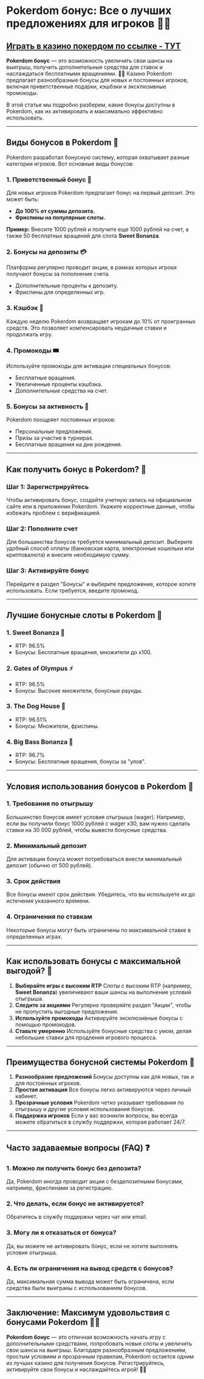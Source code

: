 # Pokerdom бонус: Все о лучших предложениях для игроков 🎰🎁

## [**Играть в казино покердом по ссылке - ТУТ**](https://brandplay.link/FwVc4f)

**Pokerdom бонус** — это возможность увеличить свои шансы на выигрыш, получить дополнительные средства для ставок и наслаждаться бесплатными вращениями. 🌟💸 Казино Pokerdom предлагает разнообразные бонусы для новых и постоянных игроков, включая приветственные подарки, кэшбэки и эксклюзивные промокоды.

В этой статье мы подробно разберем, какие бонусы доступны в Pokerdom, как их активировать и максимально эффективно использовать.

***

## Виды бонусов в Pokerdom 🎯

Pokerdom разработал бонусную систему, которая охватывает разные категории игроков. Вот основные виды бонусов:

### 1. **Приветственный бонус** 🎁

Для новых игроков Pokerdom предлагает бонус на первый депозит. Это может быть:

* **До 100% от суммы депозита.**
* **Фриспины на популярные слоты.**

**Пример:** Внесите 1000 рублей и получите еще 1000 рублей на счет, а также 50 бесплатных вращений для слота **Sweet Bonanza**.

### 2. **Бонусы на депозиты** 💳

Платформа регулярно проводит акции, в рамках которых игроки получают бонусы за пополнение счета.

* Дополнительные проценты к депозиту.
* Фриспины для определенных игр.

### 3. **Кэшбэк** 🔄

Каждую неделю Pokerdom возвращает игрокам до 10% от проигранных средств. Это позволяет компенсировать неудачные ставки и продолжать игру.

### 4. **Промокоды** 🎟️

Используйте промокоды для активации специальных бонусов:

* Бесплатные вращения.
* Увеличенные проценты кэшбэка.
* Дополнительные средства на счет.

### 5. **Бонусы за активность** 🎉

Pokerdom поощряет постоянных игроков:

* Персональные предложения.
* Призы за участие в турнирах.
* Бесплатные вращения на дни рождения.

***

## Как получить бонус в Pokerdom? 📝

### Шаг 1: Зарегистрируйтесь

Чтобы активировать бонус, создайте учетную запись на официальном сайте или в приложении Pokerdom. Укажите корректные данные, чтобы избежать проблем с верификацией.

### Шаг 2: Пополните счет

Для большинства бонусов требуется минимальный депозит. Выберите удобный способ оплаты (банковская карта, электронные кошельки или криптовалюта) и внесите необходимую сумму.

### Шаг 3: Активируйте бонус

Перейдите в раздел "Бонусы" и выберите предложение, которое хотите использовать. Если требуется, введите промокод.

***

## Лучшие бонусные слоты в Pokerdom 🎰

### 1. **Sweet Bonanza** 🍬

* RTP: 96.5%
* Бонусы: Бесплатные вращения, множители до x100.

### 2. **Gates of Olympus** ⚡

* RTP: 96.5%
* Бонусы: Высокие множители, бонусные раунды.

### 3. **The Dog House** 🐾

* RTP: 96.51%
* Бонусы: Множители, фриспины.

### 4. **Big Bass Bonanza** 🎣

* RTP: 96.7%
* Бонусы: Бесплатные вращения, бонусы за "улов".

***

## Условия использования бонусов в Pokerdom 📜

### 1. **Требования по отыгрышу**

Большинство бонусов имеет условия отыгрыша (wager). Например, если вы получили бонус 1000 рублей с wager x30, вам нужно сделать ставки на 30 000 рублей, чтобы вывести бонусные средства.

### 2. **Минимальный депозит**

Для активации бонуса может потребоваться внести минимальный депозит (обычно от 500 рублей).

### 3. **Срок действия**

Все бонусы имеют срок действия. Убедитесь, что вы используете их до истечения указанного времени.

### 4. **Ограничения по ставкам**

Некоторые бонусы могут быть ограничены по максимальной ставке в определенных играх.

***

## Как использовать бонусы с максимальной выгодой? 🎯

1. **Выбирайте игры с высоким RTP**
   Слоты с высоким RTP (например, **Sweet Bonanza**) увеличивают ваши шансы на выполнение условий отыгрыша.
2. **Следите за акциями**
   Регулярно проверяйте раздел "Акции", чтобы не пропустить выгодные предложения.
3. **Используйте промокоды**
   Активируйте эксклюзивные бонусы с помощью промокодов.
4. **Ставьте умеренно**
   Используйте бонусные средства с умом, делая небольшие ставки для продления игрового процесса.

***

## Преимущества бонусной системы Pokerdom 🌟

1. **Разнообразие предложений**
   Бонусы доступны как для новых, так и для постоянных игроков.
2. **Простая активация**
   Все бонусы легко активируются через личный кабинет.
3. **Прозрачные условия**
   Pokerdom четко указывает требования по отыгрышу и другие условия использования бонусов.
4. **Поддержка игроков**
   Если у вас возникли вопросы, вы всегда можете обратиться в службу поддержки, которая работает 24/7.

***

## Часто задаваемые вопросы (FAQ) ❓

### 1. **Можно ли получить бонус без депозита?**

Да, Pokerdom иногда проводит акции с бездепозитными бонусами, например, фриспинами за регистрацию.

### 2. **Что делать, если бонус не активируется?**

Обратитесь в службу поддержки через чат или email.

### 3. **Могу ли я отказаться от бонуса?**

Да, вы можете не активировать бонус, если не хотите выполнять условия отыгрыша.

### 4. **Есть ли ограничения на вывод средств с бонусов?**

Да, максимальная сумма вывода может быть ограничена, если средства были выиграны с использованием бонусов.

***

## Заключение: Максимум удовольствия с бонусами Pokerdom 🎰🎁

**Pokerdom бонус** — это отличная возможность начать игру с дополнительными средствами, попробовать новые слоты и увеличить свои шансы на выигрыш. Благодаря разнообразным предложениям, простым условиям и прозрачным правилам, Pokerdom остается одним из лучших казино для получения бонусов. Регистрируйтесь, активируйте свои бонусы и наслаждайтесь игрой! 🌟💸

